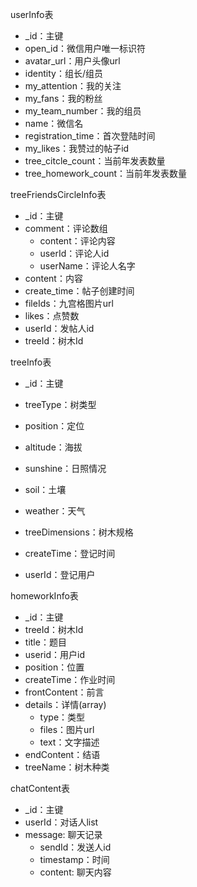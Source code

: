 userInfo表

* _id：主键
* open_id：微信用户唯一标识符
* avatar_url：用户头像url
* identity：组长/组员
* my_attention：我的关注
* my_fans：我的粉丝
* my_team_number：我的组员
* name：微信名
* registration_time：首次登陆时间
* my_likes：我赞过的帖子id
* tree_citcle_count：当前年发表数量
* tree_homework_count：当前年发表数量



treeFriendsCircleInfo表

* _id：主键
* comment：评论数组
  * content：评论内容
  * userId：评论人id
  * userName：评论人名字
* content：内容
* create_time：帖子创建时间
* fileIds：九宫格图片url
* likes：点赞数
* userId：发帖人id
* treeId：树木Id



treeInfo表

* _id：主键

* treeType：树类型

* position：定位

* altitude：海拔

* sunshine：日照情况

* soil：土壤

* weather：天气

* treeDimensions：树木规格

* createTime：登记时间

* userId：登记用户

  


homeworkInfo表

* _id：主键
* treeId：树木Id
* title：题目
* userid：用户id
* position：位置
* createTime：作业时间
* frontContent：前言
* details：详情(array)
  * type：类型
  * files：图片url
  * text：文字描述
* endContent：结语
* treeName：树木种类


chatContent表
* _id：主键
* userId：对话人list
* message: 聊天记录
  * sendId：发送人id
  * timestamp：时间
  * content: 聊天内容